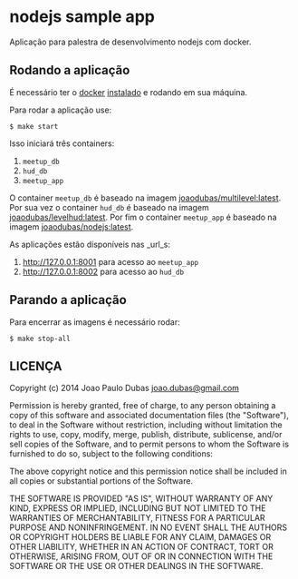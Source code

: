 # nodejs sample app

Aplicação para palestra de desenvolvimento nodejs com docker.

## Rodando a aplicação

É necessário ter o [docker][docker] [instalado][docker-install] e rodando em
sua máquina.

Para rodar a aplicação use:

```shell
$ make start
```

Isso iniciará três containers:

1. `meetup_db`
2. `hud_db`
3. `meetup_app`

O container `meetup_db` é baseado na imagem
[joaodubas/multilevel:latest][index-multilevel]. Por sua vez o container
`hud_db` é baseado na imagem [joaodubas/levelhud:latest][index-levelhud]. Por
fim o container `meetup_app` é baseado na imagem
[joaodubas/nodejs:latest][index-nodejs].

As aplicações estão disponíveis nas _url_s:

1. http://127.0.0.1:8001 para acesso ao `meetup_app`
2. http://127.0.0.1:8002 para acesso ao `hud_db`

## Parando a aplicação

Para encerrar as imagens é necessário rodar:

```shell
$ make stop-all
```

## LICENÇA


Copyright (c) 2014 Joao Paulo Dubas <joao.dubas@gmail.com>

Permission is hereby granted, free of charge, to any person obtaining a copy
of this software and associated documentation files (the "Software"), to deal
in the Software without restriction, including without limitation the rights
to use, copy, modify, merge, publish, distribute, sublicense, and/or sell
copies of the Software, and to permit persons to whom the Software is
furnished to do so, subject to the following conditions:

The above copyright notice and this permission notice shall be included in
all copies or substantial portions of the Software.

THE SOFTWARE IS PROVIDED "AS IS", WITHOUT WARRANTY OF ANY KIND, EXPRESS OR
IMPLIED, INCLUDING BUT NOT LIMITED TO THE WARRANTIES OF MERCHANTABILITY,
FITNESS FOR A PARTICULAR PURPOSE AND NONINFRINGEMENT. IN NO EVENT SHALL THE
AUTHORS OR COPYRIGHT HOLDERS BE LIABLE FOR ANY CLAIM, DAMAGES OR OTHER
LIABILITY, WHETHER IN AN ACTION OF CONTRACT, TORT OR OTHERWISE, ARISING FROM,
OUT OF OR IN CONNECTION WITH THE SOFTWARE OR THE USE OR OTHER DEALINGS IN
THE SOFTWARE.

[docker]: http://www.docker.io
[docker-install]: http://docs.docker.io/en/latest/installation/
[index-multilevel]: https://index.docker.io/u/joaodubas/multilevel
[index-levelhud]: https://index.docker.io/u/joaodubas/levelhud
[index-nodejs]: https://index.docker.io/u/joaodubas/nodejs
